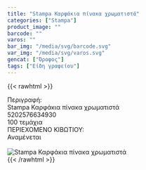 ```yaml
---
title: "Stampa Καρφάκια πίνακα χρωματιστά"
categories: ["Stampa"]
product_image: ""
barcode: ""
varos: ""
bar_img: "/media/svg/barcode.svg"
var_img: "/media/svg/varos.svg"
gencat: ["Όροφος"]
tags: ["Είδη γραφείου"]
---
```

{{< rawhtml >}}

<div class="sload655"><div class="product"><div id="sistatika">Περιγραφή:</div><div class="alltext">Stampa Καρφάκια πίνακα χρωματιστά</div><div id="barcode"><div id="barimage1"></div><span id="bartext">5202576634930</span></div><div id="varos"><div id="temimg"></div><span id="varostext">100 τεμάχια</span></div><div id="kivotio">ΠΕΡΙΕΧΟΜΕΝΟ ΚΙΒΩΤΙΟΥ:<br>Αναμένεται</div><br><div class="pimg"><img alt="Stampa Καρφάκια πίνακα χρωματιστά" title="Stampa Καρφάκια πίνακα χρωματιστά" src="/media/images/stampa-karfakia-pinaka-xrwmatista.jpg"></div></div></div>
{{< /rawhtml >}}


